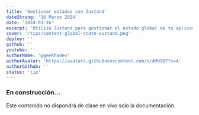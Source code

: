 ```yaml
---
title: 'Gestionar estados con Zustand'
dateString: '16 Marzo 2024'
date: '2024-03-16'
excerpt: 'Utiliza Zustand para gestionar el estado global de tu aplicación ...'
cover: '/tips/content-global-state-zustand.png'
deploy: ''
github: ''
youtube: ''
authorName: '@geekhadev'
authorAvatar: 'https://avatars.githubusercontent.com/u/499907?v=4'
authorGithub: ''
status: 'tip'
---
```


### En construcción...

Este contenido no dispondrá de clase en vivo solo la documentación.
